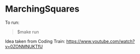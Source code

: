 # MarchingSquares
To run:
> $make run

Idea taken from Coding Train: https://www.youtube.com/watch?v=0ZONMNUKTfU

